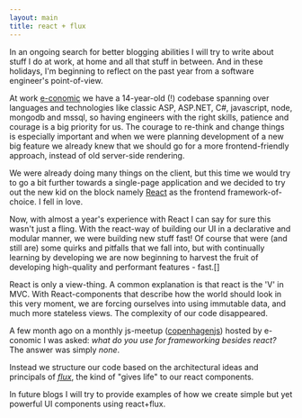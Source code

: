 ```yaml
---
layout: main
title: react + flux
---
```


In an ongoing search for better blogging abilities I will try to write about stuff I do at work, at home and all that stuff in between. And in these holidays, I'm beginning to reflect on the past year from a software engineer's point-of-view.

At work [e-conomic](http://www.e-conomic.com) we have a 14-year-old (!) codebase spanning over languages and technologies like classic ASP, ASP.NET, C#, javascript, node, mongodb and mssql, so having engineers with the right skills, patience and courage is a big priority for us. The courage to re-think and change things is especially important and when we were planning development of a new big feature we already knew that we should go for a more frontend-friendly approach, instead of old server-side rendering.

We were already doing many things on the client, but this time we would try to go a bit further towards a single-page application and we decided to try out the new kid on the block namely [React](http://facebook.github.io/react/) as the frontend framework-of-choice.
I fell in love.

Now, with almost a year's experience with React I can say for sure this wasn't just a fling. With the react-way of building our UI in a declarative and modular manner, we were building new stuff fast! Of course that were (and still are) some quirks and pitfalls that we fall into, but with continually learning by developing we are now beginning to harvest the fruit of developing high-quality and performant features - fast.[]

React is only a view-thing. A common explanation is that react is the 'V' in MVC. With React-components that describe how the world should look in this very moment, we are forcing ourselves into using immutable data, and much more stateless views. The complexity of our code disappeared.

A few month ago on a monthly js-meetup ([copenhagenjs](http://copenhagenjs.dk/)) hosted by e-conomic I was asked: _what do you use for frameworking besides react?_
The answer was simply _none_.

Instead we structure our code based on the architectural ideas and principals of [_flux_](http://facebook.github.io/flux/docs/overview.html), the kind of "gives life" to our react components.

In future blogs I will try to provide examples of how we create simple but yet powerful UI components using react+flux.